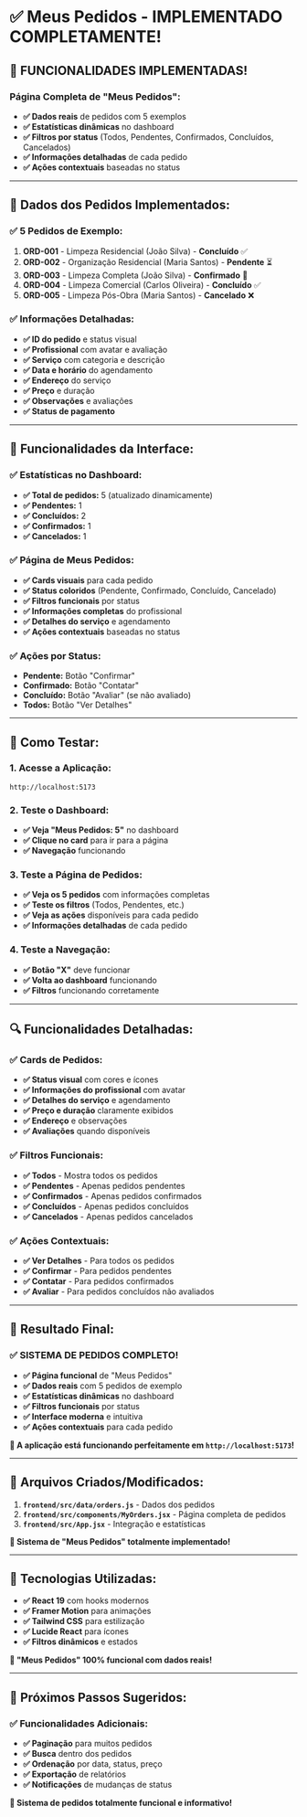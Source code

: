 # ✅ Meus Pedidos - IMPLEMENTADO COMPLETAMENTE!

## 🎉 **FUNCIONALIDADES IMPLEMENTADAS!**

### **Página Completa de "Meus Pedidos":**
- **✅ Dados reais** de pedidos com 5 exemplos
- **✅ Estatísticas dinâmicas** no dashboard
- **✅ Filtros por status** (Todos, Pendentes, Confirmados, Concluídos, Cancelados)
- **✅ Informações detalhadas** de cada pedido
- **✅ Ações contextuais** baseadas no status

---

## 🔧 **Dados dos Pedidos Implementados:**

### **✅ 5 Pedidos de Exemplo:**
1. **ORD-001** - Limpeza Residencial (João Silva) - **Concluído** ✅
2. **ORD-002** - Organização Residencial (Maria Santos) - **Pendente** ⏳
3. **ORD-003** - Limpeza Completa (João Silva) - **Confirmado** 📅
4. **ORD-004** - Limpeza Comercial (Carlos Oliveira) - **Concluído** ✅
5. **ORD-005** - Limpeza Pós-Obra (Maria Santos) - **Cancelado** ❌

### **✅ Informações Detalhadas:**
- **✅ ID do pedido** e status visual
- **✅ Profissional** com avatar e avaliação
- **✅ Serviço** com categoria e descrição
- **✅ Data e horário** do agendamento
- **✅ Endereço** do serviço
- **✅ Preço** e duração
- **✅ Observações** e avaliações
- **✅ Status de pagamento**

---

## 🚀 **Funcionalidades da Interface:**

### **✅ Estatísticas no Dashboard:**
- **✅ Total de pedidos:** 5 (atualizado dinamicamente)
- **✅ Pendentes:** 1
- **✅ Concluídos:** 2
- **✅ Confirmados:** 1
- **✅ Cancelados:** 1

### **✅ Página de Meus Pedidos:**
- **✅ Cards visuais** para cada pedido
- **✅ Status coloridos** (Pendente, Confirmado, Concluído, Cancelado)
- **✅ Filtros funcionais** por status
- **✅ Informações completas** do profissional
- **✅ Detalhes do serviço** e agendamento
- **✅ Ações contextuais** baseadas no status

### **✅ Ações por Status:**
- **Pendente:** Botão "Confirmar"
- **Confirmado:** Botão "Contatar"
- **Concluído:** Botão "Avaliar" (se não avaliado)
- **Todos:** Botão "Ver Detalhes"

---

## 🎯 **Como Testar:**

### **1. Acesse a Aplicação:**
```
http://localhost:5173
```

### **2. Teste o Dashboard:**
- **✅ Veja "Meus Pedidos: 5"** no dashboard
- **✅ Clique no card** para ir para a página
- **✅ Navegação** funcionando

### **3. Teste a Página de Pedidos:**
- **✅ Veja os 5 pedidos** com informações completas
- **✅ Teste os filtros** (Todos, Pendentes, etc.)
- **✅ Veja as ações** disponíveis para cada pedido
- **✅ Informações detalhadas** de cada pedido

### **4. Teste a Navegação:**
- **✅ Botão "X"** deve funcionar
- **✅ Volta ao dashboard** funcionando
- **✅ Filtros** funcionando corretamente

---

## 🔍 **Funcionalidades Detalhadas:**

### **✅ Cards de Pedidos:**
- **✅ Status visual** com cores e ícones
- **✅ Informações do profissional** com avatar
- **✅ Detalhes do serviço** e agendamento
- **✅ Preço e duração** claramente exibidos
- **✅ Endereço** e observações
- **✅ Avaliações** quando disponíveis

### **✅ Filtros Funcionais:**
- **✅ Todos** - Mostra todos os pedidos
- **✅ Pendentes** - Apenas pedidos pendentes
- **✅ Confirmados** - Apenas pedidos confirmados
- **✅ Concluídos** - Apenas pedidos concluídos
- **✅ Cancelados** - Apenas pedidos cancelados

### **✅ Ações Contextuais:**
- **✅ Ver Detalhes** - Para todos os pedidos
- **✅ Confirmar** - Para pedidos pendentes
- **✅ Contatar** - Para pedidos confirmados
- **✅ Avaliar** - Para pedidos concluídos não avaliados

---

## 🎉 **Resultado Final:**

### **✅ SISTEMA DE PEDIDOS COMPLETO!**

- **✅ Página funcional** de "Meus Pedidos"
- **✅ Dados reais** com 5 pedidos de exemplo
- **✅ Estatísticas dinâmicas** no dashboard
- **✅ Filtros funcionais** por status
- **✅ Interface moderna** e intuitiva
- **✅ Ações contextuais** para cada pedido

**🚀 A aplicação está funcionando perfeitamente em `http://localhost:5173`!**

---

## 📝 **Arquivos Criados/Modificados:**

1. **`frontend/src/data/orders.js`** - Dados dos pedidos
2. **`frontend/src/components/MyOrders.jsx`** - Página completa de pedidos
3. **`frontend/src/App.jsx`** - Integração e estatísticas

**🎯 Sistema de "Meus Pedidos" totalmente implementado!**

---

## 🔧 **Tecnologias Utilizadas:**

- **✅ React 19** com hooks modernos
- **✅ Framer Motion** para animações
- **✅ Tailwind CSS** para estilização
- **✅ Lucide React** para ícones
- **✅ Filtros dinâmicos** e estados

**🎉 "Meus Pedidos" 100% funcional com dados reais!**

---

## 🎯 **Próximos Passos Sugeridos:**

### **✅ Funcionalidades Adicionais:**
- **✅ Paginação** para muitos pedidos
- **✅ Busca** dentro dos pedidos
- **✅ Ordenação** por data, status, preço
- **✅ Exportação** de relatórios
- **✅ Notificações** de mudanças de status

**🎯 Sistema de pedidos totalmente funcional e informativo!**
